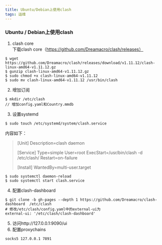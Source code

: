 ```yaml
---
title: Ubuntu/Debian上使用clash
tags: 运维
---  
```

### Ubuntu / Debian上使用clash  
1. clash core  
下载clash core（https://github.com/Dreamacro/clash/releases）  
```  
$ wget https://github.com/Dreamacro/clash/releases/download/v1.11.12/clash-linux-amd64-v1.11.12.gz  
$ gunzip clash-linux-amd64-v1.11.12.gz  
$ sudo chmod +x clash-linux-amd64-v1.11.12
$ sudo mv clash-linux-amd64-v1.11.12 /usr/bin/clash  
```  
2. 增加订阅  
``` 
$ mkdir /etc/clash  
// 增加config.yaml和Country.mmdb  
```  
3. 设置systemd  
```   
$ sudo touch /etc/systemd/system/clash.service
```  
内容如下： 
> [Unit]
> Description=clash daemon
> 
> [Service]
> Type=simple
> User=root
> ExecStart=/usr/bin/clash -d /etc/clash/
> Restart=on-failure
> 
> [Install]
> WantedBy=multi-user.target 
   
```  
$ sudo systemctl daemon-reload
$ sudo systemctl start clash.service  
```  
4. 配置clash-dashboard  
```  
$ git clone -b gh-pages --depth 1 https://github.com/Dreamacro/clash-dashboard  /etc/clash  
# 修改/etc/clash/config.yaml中的external-ui为
external-ui: '/etc/clash/clash-dashboard'  
```  
5. 访问http://127.0.0.1:9090/ui  
6. 配置proxychains  
```  
socks5 127.0.0.1 7891  
```  
